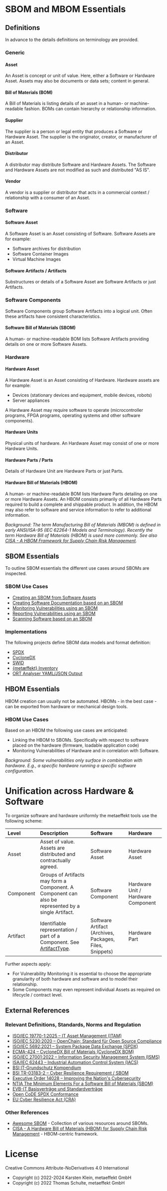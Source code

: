 # SBOM and MBOM Essentials

## Definitions

In advance to the details definitions on terminology are provided.

### Generic

#### Asset
An Asset is concept or unit of value. Here, either a Software or Hardware Asset. Assets may also be documents
or data sets; content in general.

#### Bill of Materials (BOM)

A Bill of Materials is listing details of an asset in a human- or machine-readable fashion. BOMs can contain hierarchy 
or relationship information.

#### Supplier

The supplier is a person or legal entity that produces a Software or Hardware Asset. The supplier is the originator, 
creator, or manufacturer of an Asset.

#### Distributor

A distributor may distribute Software and Hardware Assets. The Software and Hardware Assets are not modified as such
and distributed "AS IS".

#### Vendor

A vendor is a supplier or distributor that acts in a commercial context / relationship with a consumer of an Asset.

### Software

#### Software Asset
A Software Asset is an Asset consisting of Software. Software Assets are for example:
* Software archives for distribution
* Software Container Images
* Virtual Machine Images

#### Software Artifacts / Artifacts

Substructures or details of a Software Asset are Software Artifacts or just Artifacts.

### Software Components

Software Components group Software Artifacts into a logical unit. Often these artifacts have consistent characteristics.

#### Software Bill of Materials (SBOM)

A human- or machine-readable BOM lists Software Artifacts providing details on one or more Software Assets.

### Hardware 

#### Hardware Asset
A Hardware Asset is an Asset consisting of Hardware. Hardware assets are for example:
* Devices (stationary devices and equipment, mobile devices, robots)
* Server appliances

A Hardware Asset may require software to operate (microcontroller programs, FPGA programs, operating systems and 
other software components).

#### Hardware Units

Physical units of hardware. An Hardware Asset may consist of one or more Hardware Units. 

#### Hardware Parts / Parts

Details of Hardware Unit are Hardware Parts or just Parts.

#### Hardware Bill of Materials (HBOM)

A human- or machine-readable BOM lists Hardware Parts detailing on one or more Hardware Assets. An HBOM consists 
primarily of all Hardware Parts required to build a complete and shippable product. In addition, the HBOM may also
refer to software and service information to refer to additional information.

*Background:
The term Manufacturing Bill of Materials (MBOM) is defined in early ANSI/ISA-95 (IEC 62264-1 Models and Terminology).
Recently the term Hardware Bill of Materials (HBOM) is used more commonly. See also [CISA - A HBOM Framework for Supply Chain
Risk Management](https://www.cisa.gov/resources-tools/resources/hardware-bill-materials-hbom-framework-supply-chain-risk-management).*

## SBOM Essentials

To outline SBOM essentials the different use cases around SBOMs are inspected.

### SBOM Use Cases

* [Creating an SBOM from Software Assets](docs/01-asset-to-sbom.md)
* [Creating Software Documentation based on an SBOM](docs/02-sbom-to-annex.md)
* [Monitoring Vulnerabilities using an SBOM](docs/03-sbom-to-dashboard.md)
* [Reporting Vulnerabilities using an SBOM](docs/04-sbom-to-report.md)
* [Scanning Software based on an SBOM](docs/05-sbom-to-scan.md)

### Implementations

The following projects define SBOM data models and format definition:

* [SPDX](https://spdx.github.io/spdx-spec/)
* [CycloneDX](https://cyclonedx.org/)
* [SWID](https://www.iso.org/standard/65666.html)
* [{metæffekt} Inventory](https://github.com/org-metaeffekt/metaeffekt-core)
* [ORT Analyser YAML/JSON Output](https://github.com/oss-review-toolkit/ort)

## HBOM Essentials

HBOM creation can usually not be automated. HBOMs - in the best case - can be exported from hardware or mechanical 
design tools.

### HBOM Use Cases

Based on an HBOM the following use cases are anticipated:

* Linking the HBOM to SBOMs. Specifically with respect to software placed on the hardware (firmware, loadable 
  application code)
* Monitoring Vulnerabilities of Hardware and in correlation with Software.

*Background:
Some vulnerabilities only surface in combination with hardware. E.g., a specific hardware running a specific software 
configuration.*

# Unification across Hardware & Software

To organize software and hardware uniformly the metaeffekt tools use the following scheme:

| Level       | Description                                                                                                                                                                                                                                           | Software                                                | Hardware                           |
|:------------|:------------------------------------------------------------------------------------------------------------------------------------------------------------------------------------------------------------------------------------------------------|:--------------------------------------------------------|:-----------------------------------|
| Asset       | Asset of value. Assets are distributed and contractually agreed.                                                                                                                                                                                      | Software Asset                                          | Hardware Asset                     |
| Component   | Groups of Artifacts may form a Component. A Component can also be represented by a single Artifact.                                                                                                                                                   | Software Component                                      | Hardware Unit / Hardware Component |
| Artifact    | Identifiable representation / part of a Component. See [ArtifactType](https://github.com/org-metaeffekt/metaeffekt-core/blob/master/libraries/ae-inventory-processor/src/main/java/org/metaeffekt/core/inventory/processor/model/ArtifactType.java).  | Software Artifact (Archives, Packages, Files, Snippets) | Hardware Part                      |

Further aspects apply:
* For Vulnerability Monitoring it is essential to choose the appropriate granularity of both hardware
and software and to model their relationship.
* Some Components may even represent individual Assets as required on lifecycle / contract level. 

## External References

### Relevant Definitions, Standards, Norms and Regulation
* [ISO/IEC 19770-1:2025 – IT Asset Management (ITAM)](https://en.wikipedia.org/wiki/ISO/IEC_19770)
* [ISO/IEC 5230:2020 – OpenChain; Standard für Open Source Compliance](https://en.wikipedia.org/wiki/ISO/IEC_5230)
* [ISO/IEC 5692:2021 – System Package Data Exchange (SPDX)](https://www.linuxfoundation.org/press/featured/spdx-becomes-internationally-recognized-standard-for-software-bill-of-materials)
* [ECMA-424 – CycloneDX Bill of Materials (CycloneDX BOM)](https://ecma-international.org/news/ecma-new-standard-ecma-424-on-cyclonedx-bill-of-materials/)
* [ISO/IEC 27001:2022 – Information Security Management System (ISMS)](https://en.wikipedia.org/wiki/ISO/IEC_27001)
* [ISA/IEC 62443 – Industrial Automation Control System (IACS)](https://en.wikipedia.org/wiki/IEC_62443)
* [BSI IT-Grundschutz Kompendium](https://www.bsi.bund.de/DE/Themen/Unternehmen-und-Organisationen/Standards-und-Zertifizierung/IT-Grundschutz/IT-Grundschutz-Kompendium/it-grundschutz-kompendium_node.html)
* [BSI TR-03183-2 – Cyber Resilience Requirement / SBOM](https://www.bsi.bund.de/DE/Themen/Unternehmen-und-Organisationen/Standards-und-Zertifizierung/Technische-Richtlinien/TR-nach-Thema-sortiert/tr03183/TR-03183_node.html)
* [Executive Order 14028 – Improving the Nation's Cybersecurity](https://ntia.gov/SBOM)
* [NTIA The Minimum Elements For a Software Bill of Materials (SBOM)](https://www.ntia.gov/report/2021/minimum-elements-software-bill-materials-sbom)
* [EVB-IT Basisverträge und Standardverträge](https://www.cio.bund.de/Webs/CIO/DE/digitale-loesungen/it-beschaffung/evb-it-und-bvb/evb-it/evb-it-node.html)
* [Open CoDE SPDX Conformance](https://gitlab.opencode.de/open-code/spdx-conformance)
* [EU Cyber Resilience Act (CRA)](https://www.europarl.europa.eu/doceo/document/TA-9-2024-0130_EN.html)

### Other References
* [Awesome SBOM](https://github.com/awesomeSBOM/awesome-sbom) - Collection of various resources around SBOMs.
* [CISA - A Hardware Bill of Materials (HBOM) for Supply Chain Risk Management](https://www.cisa.gov/resources-tools/resources/hardware-bill-materials-hbom-framework-supply-chain-risk-management) - HBOM-centric framework.

# License
Creative Commons Attribute-NoDerivatives 4.0 International
- Copyright (c) 2022-2024 Karsten Klein, metaeffekt GmbH
- Copyright (c) 2022 Thomas Schulte, metaeffekt GmbH

